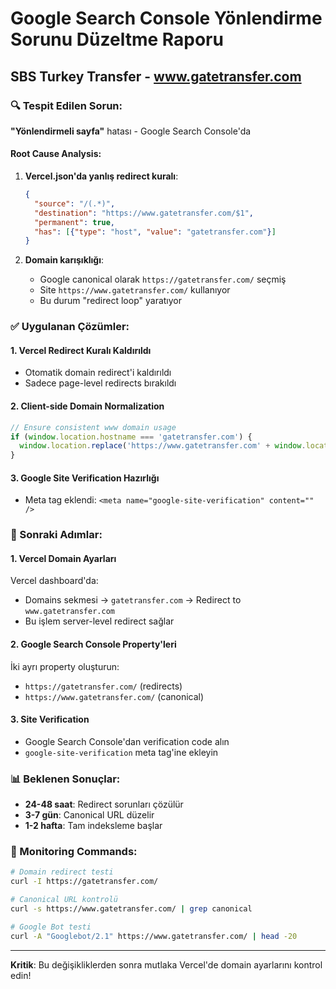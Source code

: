 # Google Search Console Yönlendirme Sorunu Düzeltme Raporu
## SBS Turkey Transfer - www.gatetransfer.com

### 🔍 Tespit Edilen Sorun:
**"Yönlendirmeli sayfa"** hatası - Google Search Console'da

#### Root Cause Analysis:
1. **Vercel.json'da yanlış redirect kuralı**:
   ```json
   {
     "source": "/(.*)",
     "destination": "https://www.gatetransfer.com/$1",
     "permanent": true,
     "has": [{"type": "host", "value": "gatetransfer.com"}]
   }
   ```

2. **Domain karışıklığı**:
   - Google canonical olarak `https://gatetransfer.com/` seçmiş
   - Site `https://www.gatetransfer.com/` kullanıyor
   - Bu durum "redirect loop" yaratıyor

### ✅ Uygulanan Çözümler:

#### 1. **Vercel Redirect Kuralı Kaldırıldı**
- Otomatik domain redirect'i kaldırıldı
- Sadece page-level redirects bırakıldı

#### 2. **Client-side Domain Normalization**
```javascript
// Ensure consistent www domain usage
if (window.location.hostname === 'gatetransfer.com') {
  window.location.replace('https://www.gatetransfer.com' + window.location.pathname + window.location.search);
}
```

#### 3. **Google Site Verification Hazırlığı**
- Meta tag eklendi: `<meta name="google-site-verification" content="" />`

### 🚀 Sonraki Adımlar:

#### 1. **Vercel Domain Ayarları**
Vercel dashboard'da:
- Domains sekmesi → `gatetransfer.com` → Redirect to `www.gatetransfer.com`
- Bu işlem server-level redirect sağlar

#### 2. **Google Search Console Property'leri**
İki ayrı property oluşturun:
- `https://gatetransfer.com/` (redirects)
- `https://www.gatetransfer.com/` (canonical)

#### 3. **Site Verification**
- Google Search Console'dan verification code alın
- `google-site-verification` meta tag'ine ekleyin

### 📊 Beklenen Sonuçlar:

- **24-48 saat**: Redirect sorunları çözülür
- **3-7 gün**: Canonical URL düzelir
- **1-2 hafta**: Tam indeksleme başlar

### 🔧 Monitoring Commands:

```bash
# Domain redirect testi
curl -I https://gatetransfer.com/

# Canonical URL kontrolü
curl -s https://www.gatetransfer.com/ | grep canonical

# Google Bot testi
curl -A "Googlebot/2.1" https://www.gatetransfer.com/ | head -20
```

---
**Kritik**: Bu değişikliklerden sonra mutlaka Vercel'de domain ayarlarını kontrol edin!
